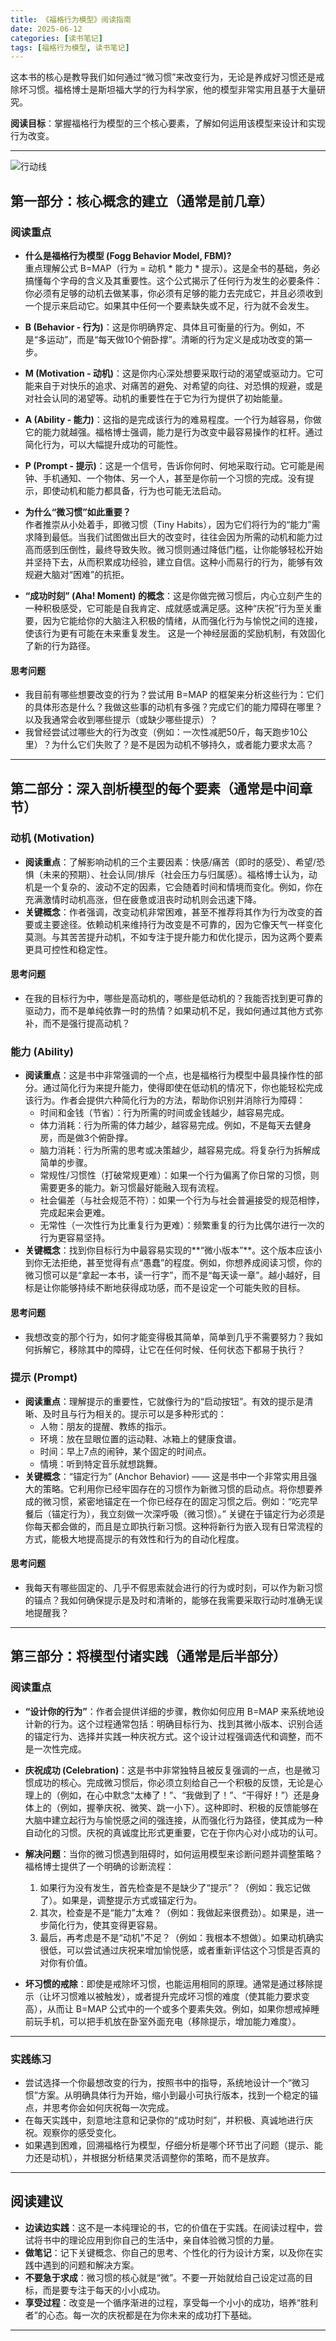 ```yaml
---
title: 《福格行为模型》阅读指南
date: 2025-06-12
categories: [读书笔记]
tags: [福格行为模型, 读书笔记]
---
```

这本书的核心是教导我们如何通过“微习惯”来改变行为，无论是养成好习惯还是戒除坏习惯。福格博士是斯坦福大学的行为科学家，他的模型非常实用且基于大量研究。

**阅读目标**：掌握福格行为模型的三个核心要素，了解如何运用该模型来设计和实现行为改变。

---

![行动线](/book-thoughts/assets/images/bmat.jpeg)

## 第一部分：核心概念的建立（通常是前几章）

### 阅读重点

- **什么是福格行为模型 (Fogg Behavior Model, FBM)?**  
  重点理解公式 B=MAP（行为 = 动机 * 能力 * 提示）。这是全书的基础，务必搞懂每个字母的含义及其重要性。这个公式揭示了任何行为发生的必要条件：你必须有足够的动机去做某事，你必须有足够的能力去完成它，并且必须收到一个提示来启动它。如果其中任何一个要素缺失或不足，行为就不会发生。

- **B (Behavior - 行为)**：这是你明确界定、具体且可衡量的行为。例如，不是“多运动”，而是“每天做10个俯卧撑”。清晰的行为定义是成功改变的第一步。

- **M (Motivation - 动机)**：这是你内心深处想要采取行动的渴望或驱动力。它可能来自于对快乐的追求、对痛苦的避免、对希望的向往、对恐惧的规避，或是对社会认同的渴望等。动机的重要性在于它为行为提供了初始能量。

- **A (Ability - 能力)**：这指的是完成该行为的难易程度。一个行为越容易，你做它的能力就越强。福格博士强调，能力是行为改变中最容易操作的杠杆。通过简化行为，可以大幅提升成功的可能性。

- **P (Prompt - 提示)**：这是一个信号，告诉你何时、何地采取行动。它可能是闹钟、手机通知、一个物体、另一个人，甚至是你前一个习惯的完成。没有提示，即使动机和能力都具备，行为也可能无法启动。

- **为什么“微习惯”如此重要？**  
  作者推崇从小处着手，即微习惯（Tiny Habits），因为它们将行为的“能力”需求降到最低。当我们试图做出巨大的改变时，往往会因为所需的动机和能力过高而感到压倒性，最终导致失败。微习惯则通过降低门槛，让你能够轻松开始并坚持下去，从而积累成功经验，建立自信。这种小而易行的行为，能够有效规避大脑对“困难”的抗拒。

- **“成功时刻” (Aha! Moment) 的概念**：这是你做完微习惯后，内心立刻产生的一种积极感受，它可能是自我肯定、成就感或满足感。这种“庆祝”行为至关重要，因为它能给你的大脑注入积极的情绪，从而强化行为与愉悦之间的连接，使该行为更有可能在未来重复发生。 这是一个神经层面的奖励机制，有效固化了新的行为路径。

#### 思考问题

- 我目前有哪些想要改变的行为？尝试用 B=MAP 的框架来分析这些行为：它们的具体形态是什么？我做这些事的动机有多强？完成它们的能力障碍在哪里？以及我通常会收到哪些提示（或缺少哪些提示）？
- 我曾经尝试过哪些大的行为改变（例如：一次性减肥50斤，每天跑步10公里）？为什么它们失败了？是不是因为动机不够持久，或者能力要求太高？

---

## 第二部分：深入剖析模型的每个要素（通常是中间章节）

### 动机 (Motivation)

- **阅读重点**：了解影响动机的三个主要因素：快感/痛苦（即时的感受）、希望/恐惧（未来的预期）、社会认同/排斥（社会压力与归属感）。福格博士认为，动机是一个复杂的、波动不定的因素，它会随着时间和情境而变化。例如，你在充满激情时动机高涨，但在疲惫或沮丧时动机则会迅速下降。
- **关键概念**：作者强调，改变动机非常困难，甚至不推荐将其作为行为改变的首要或主要途径。依赖动机来维持行为改变是不可靠的，因为它像天气一样变化莫测。与其苦苦提升动机，不如专注于提升能力和优化提示，因为这两个要素更具可控性和稳定性。

#### 思考问题

- 在我的目标行为中，哪些是高动机的，哪些是低动机的？我能否找到更可靠的驱动力，而不是单纯依靠一时的热情？如果动机不足，我如何通过其他方式弥补，而不是强行提高动机？

### 能力 (Ability)

- **阅读重点**：这是书中非常强调的一个点，也是福格行为模型中最具操作性的部分。通过简化行为来提升能力，使得即使在低动机的情况下，你也能轻松完成该行为。作者会提供六种简化行为的方法，帮助你识别并消除行为障碍：
  - 时间和金钱（节省）：行为所需的时间或金钱越少，越容易完成。
  - 体力消耗：行为所需的体力越少，越容易完成。例如，不是每天去健身房，而是做3个俯卧撑。
  - 脑力消耗：行为所需的思考或决策越少，越容易完成。将复杂行为拆解成简单的步骤。
  - 常规性/习惯性（打破常规更难）：如果一个行为偏离了你日常的习惯，则需要更多的能力。新习惯最好能融入现有流程。
  - 社会偏差（与社会规范不符）：如果一个行为与社会普遍接受的规范相悖，完成起来会更难。
  - 无常性（一次性行为比重复行为更难）：频繁重复的行为比偶尔进行一次的行为更容易坚持。
- **关键概念**：找到你目标行为中最容易实现的**“微小版本”**。这个版本应该小到你无法拒绝，甚至觉得有点“愚蠢”的程度。例如，你想养成阅读习惯，你的微习惯可以是“拿起一本书，读一行字”，而不是“每天读一章”。越小越好，目标是让你能够持续不断地获得成功感，而不是设定一个可能失败的目标。

#### 思考问题

- 我想改变的那个行为，如何才能变得极其简单，简单到几乎不需要努力？我如何拆解它，移除其中的障碍，让它在任何时候、任何状态下都易于执行？

### 提示 (Prompt)

- **阅读重点**：理解提示的重要性，它就像行为的“启动按钮”。有效的提示是清晰、及时且与行为相关的。提示可以是多种形式的：
  - 人物：朋友的提醒、教练的指示。
  - 环境：放在显眼位置的运动鞋、冰箱上的健康食谱。
  - 时间：早上7点的闹钟，某个固定的时间点。
  - 情境：听到特定音乐就想跳舞。
- **关键概念**：“锚定行为” (Anchor Behavior) —— 这是书中一个非常实用且强大的策略。它利用你已经牢固存在的习惯作为新微习惯的启动点。将你想要养成的微习惯，紧密地锚定在一个你已经存在的固定习惯之后。例如：“吃完早餐后（锚定行为），我立刻做一次深呼吸（微习惯）。” 关键在于锚定行为必须是你每天都会做的，而且是立即执行新习惯。这种将新行为嵌入现有日常流程的方式，能极大地提高提示的有效性和行为的自动化程度。

#### 思考问题

- 我每天有哪些固定的、几乎不假思索就会进行的行为或时刻，可以作为新习惯的锚点？我如何确保提示是及时和清晰的，能够在我需要采取行动时准确无误地提醒我？

---

## 第三部分：将模型付诸实践（通常是后半部分）

### 阅读重点

- **“设计你的行为”**：作者会提供详细的步骤，教你如何应用 B=MAP 来系统地设计新的行为。这个过程通常包括：明确目标行为、找到其微小版本、识别合适的锚定行为、选择并实践一种庆祝方式。这个设计过程强调迭代和调整，而不是一次性完成。

- **庆祝成功 (Celebration)**：这是书中非常独特且被反复强调的一点，也是微习惯成功的核心。完成微习惯后，你必须立刻给自己一个积极的反馈，无论是心理上的（例如，在心中默念“太棒了！”、“我做到了！”、“干得好！”）还是身体上的（例如，握拳庆祝、微笑、跳一小下）。这种即时、积极的反馈能够在大脑中建立起行为与愉悦感之间的强连接，从而强化行为路径，使其成为一种自动化的习惯。庆祝的真诚度比形式更重要，它在于你内心对小成功的认可。

- **解决问题**：当你的微习惯遇到阻碍时，如何运用模型来诊断问题并调整策略？福格博士提供了一个明确的诊断流程：
  1. 如果行为没有发生，首先检查是不是缺少了“提示”？（例如：我忘记做了）。如果是，调整提示方式或锚定行为。
  2. 其次，检查是不是“能力”太难？（例如：我做起来很费劲）。如果是，进一步简化行为，使其变得更容易。
  3. 最后，再考虑是不是“动机”不足？（例如：我根本不想做）。如果动机确实很低，可以尝试通过庆祝来增加愉悦感，或者重新评估这个习惯是否真的对你有价值。

- **坏习惯的戒除**：即使是戒除坏习惯，也能运用相同的原理。通常是通过移除提示（让坏习惯难以被触发），或者提升完成坏习惯的难度（使其能力要求变高），从而让 B=MAP 公式中的一个或多个要素失效。例如，如果你想戒掉睡前玩手机，可以把手机放在卧室外面充电（移除提示，增加能力难度）。

---

### 实践练习

- 尝试选择一个你最想改变的行为，按照书中的指导，系统地设计一个“微习惯”方案。从明确具体行为开始，缩小到最小可执行版本，找到一个稳定的锚点，并思考你会如何庆祝每一次完成。
- 在每天实践中，刻意地注意和记录你的“成功时刻”，并积极、真诚地进行庆祝。观察你的感受变化。
- 如果遇到困难，回溯福格行为模型，仔细分析是哪个环节出了问题（提示、能力还是动机），并根据分析结果灵活调整你的策略，而不是放弃。

---

## 阅读建议

- **边读边实践**：这不是一本纯理论的书，它的价值在于实践。在阅读过程中，尝试将书中的理论应用到你自己的生活中，亲自体验微习惯的力量。
- **做笔记**：记下关键概念、你自己的思考、个性化的行为设计方案，以及你在实践中遇到的问题和解决方案。
- **不要急于求成**：微习惯的核心就是“微”。不要一开始就给自己设定过高的目标，而是要专注于每天的小小成功。
- **享受过程**：改变是一个循序渐进的过程，享受每一个小小的成功，培养“胜利者”的心态。每一次的庆祝都是在为你未来的成功打下基础。

---
